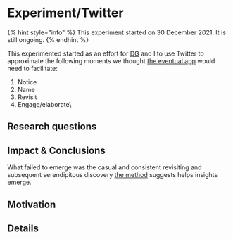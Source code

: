 # Experiment/Twitter



{% hint style="info" %}
This experiment started on 30 December 2021. It is still ongoing.
{% endhint %}

This experimented started as an effort for [DG](https://www.davidgoligorsky.com/index.html) and I to use Twitter to approximate the following moments we thought [the eventual app](app.md) would need to facilitate:

1. Notice
2. Name
3. Revisit
4. Engage/elaborate\


## Research questions&#x20;

## Impact & Conclusions

What failed to emerge was the casual and consistent revisiting and subsequent serendipitous discovery [the method](method.md) suggests helps insights emerge.&#x20;

## Motivation&#x20;

## Details


